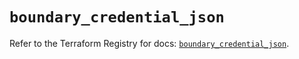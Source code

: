 # `boundary_credential_json`

Refer to the Terraform Registry for docs: [`boundary_credential_json`](https://registry.terraform.io/providers/hashicorp/boundary/1.3.1/docs/resources/credential_json).
